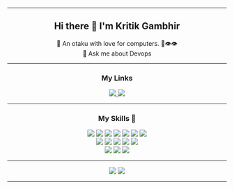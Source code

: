 <hr>

<h2 align = "center">Hi there 👋 I'm Kritik Gambhir</h2>

<p align="center">
🚀 An otaku with love for computers. 🌱👁️👁️<br>
<!-- 🔭 I’m currently working on <a href="https://diswire.herokuapp.com/reg">Diswire</a> <br> -->
<!--🌱 I’m currently learning Redux <br> -->
💬 Ask me about Devops<br>
</p>

<hr>

<h3 align="center">My Links</h3>
<p align="center">
<a href="https://www.linkedin.com/in/kritik2528">
  <img src = "https://img.shields.io/badge/linkedin-%230077B5.svg?&style=for-the-badge&logo=linkedin&logoColor=white">
</a>

<a href="https://dev.to/vincent252">
  <img src = "https://img.shields.io/badge/DEV.TO-%230A0A0A.svg?&style=for-the-badge&logo=dev-dot-to&logoColor=white">
</a>
</p>

<hr>

<h3 align="center">My Skills 🚀</h3>
<p align="center">
<img src = "https://img.shields.io/badge/react%20-%2320232a.svg?&style=for-the-badge&logo=react&logoColor=%2361DAFB"/>
<!-- <img src = "https://img.shields.io/badge/redux%20-%23593d88.svg?&style=for-the-badge&logo=redux&logoColor=white"/>                -->
<img src = "https://img.shields.io/badge/express.js%20-%23404d59.svg?&style=for-the-badge"/>                                     
<img src = "https://img.shields.io/badge/node.js%20-%2343853D.svg?&style=for-the-badge&logo=node.js&logoColor=white"/>  
<img src = "https://img.shields.io/badge/javascript-%23F7DF1E.svg?&style=for-the-badge&logo=javascript&logoColor=black" /> 
<!-- <img src = "https://img.shields.io/badge/javascript%20-%23323330.svg?&style=for-the-badge&logo=javascript&logoColor=%23F7DF1E"/>  -->
<img src = "https://img.shields.io/badge/MongoDB-%234ea94b.svg?&style=for-the-badge&logo=mongodb&logoColor=white"/>
<img src = "https://img.shields.io/badge/firebase%20-%23039BE5.svg?&style=for-the-badge&logo=firebase"/>
<img src = "https://img.shields.io/badge/mysql-%2300000f.svg?&style=for-the-badge&logo=mysql&logoColor=white"/>          
<br>
<img src = "https://img.shields.io/badge/html5%20-%23E34F26.svg?&style=for-the-badge&logo=html5&logoColor=white"/>               
<!-- <img src = "https://img.shields.io/badge/html-%23239120.svg?&style=for-the-badge&logo=html5&logoColor=white" />  -->
<img src = "https://img.shields.io/badge/css3%20-%231572B6.svg?&style=for-the-badge&logo=css3&logoColor=white"/>                 
<!-- <img src = "https://img.shields.io/badge/css-%23239120.svg?&style=for-the-badge&logo=css3&logoColor=white" />  -->
<img src = "https://img.shields.io/badge/bootstrap%20-%23563D7C.svg?&style=for-the-badge&logo=bootstrap&logoColor=white"/>       
<img src = "https://img.shields.io/badge/material%20ui%20-%230081CB.svg?&style=for-the-badge&logo=material-ui&logoColor=white"/> 
<img src = "https://img.shields.io/badge/php%20-%23777BB4.svg?&style=for-the-badge&logo=php&logoColor=white"/>                   
<!-- <img src = "https://img.shields.io/badge/laravel%20-%23FF2D20.svg?&style=for-the-badge&logo=laravel&logoColor=white"/>            -->
<!-- <img src = "https://img.shields.io/badge/flask%20-%23000.svg?&style=for-the-badge&logo=flask&logoColor=white"/>                   -->
<br>
<img src = "https://img.shields.io/badge/python%20-%2314354C.svg?&style=for-the-badge&logo=python&logoColor=white"/>             
<!-- <img src = "https://img.shields.io/badge/python-%233776AB.svg?&style=for-the-badge&logo=python&logoColor=white" />  -->
<img src = "https://img.shields.io/badge/c++%20-%2300599C.svg?&style=for-the-badge&logo=c%2B%2B&logoColor=white"/>                
<img src = "https://img.shields.io/badge/java%20-%23ED8B00.svg?&style=for-the-badge&logo=java&logoColor=white"/>                 
<!-- <img src = "https://img.shields.io/badge/markdown%20-%23000000.svg?&style=for-the-badge&logo=markdown&logoColor=white"/>          -->
</p>

<hr>

<p align="center">
<img src = "https://github-readme-stats.vercel.app/api/top-langs/?username=vincent2528&hide=C,pug&theme=algolia&langs_count=8&layout=compact">
<img src = "https://github-readme-stats.vercel.app/api?username=vincent2528&theme=algolia&show_icons=true&hide=issues" />
</p>

<hr>

